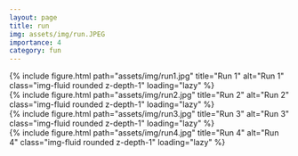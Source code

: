 ```yaml
---
layout: page
title: run
img: assets/img/run.JPEG 
importance: 4
category: fun
---
```

<!-- Row 1: three images -->
<div class="row row-cols-1 row-cols-md-3 g-3">
  <div class="col">
    {% include figure.html path="assets/img/run1.jpg" title="Run 1" alt="Run 1" class="img-fluid rounded z-depth-1" loading="lazy" %}
  </div>
  <div class="col">
    {% include figure.html path="assets/img/run2.jpg" title="Run 2" alt="Run 2" class="img-fluid rounded z-depth-1" loading="lazy" %}
  </div>
  <div class="col">
    {% include figure.html path="assets/img/run3.jpg" title="Run 3" alt="Run 3" class="img-fluid rounded z-depth-1" loading="lazy" %}
  </div>
</div>
<!-- Row 2: single image centered -->
<div class="row g-3 mt-3">
  <div class="col-12 col-md-6 offset-md-3">
    {% include figure.html path="assets/img/run4.jpg" title="Run 4" alt="Run 4" class="img-fluid rounded z-depth-1" loading="lazy" %}
  </div>
</div>


